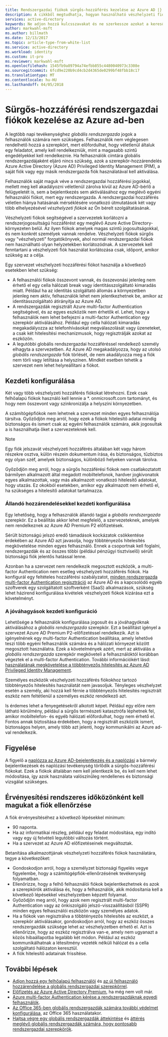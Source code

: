 ```yaml
---
title: Rendszergazdai fiókok sürgős-hozzáférés kezelése az Azure AD |} Microsoft Docs
description: A cikkből megtudhatja, hogyan használható vészhelyzeti fiókok segítségével a szervezetek korlátozni a rendszerjogosultságú hozzáférést egy meglévő Azure Active Directory-környezeten belül.
services: active-directory
keywords: Ne adjon hozzá kulcsszavakat és ne szerkessze azokat a keresőoptimalizálást végző szakemberrel való egyeztetés nélkül.
author: markwahl-msft
ms.author: billmath
ms.date: 12/13/2017
ms.topic: article-type-from-white-list
ms.service: active-directory
ms.workload: identity
ms.custom: it-pro
ms.reviewer: markwahl-msft
ms.openlocfilehash: 1545fb9a89794a74efbb855c4480040973c3308e
ms.sourcegitcommit: 6fcd9e220b9cd4cb2d4365de0299bf48fbb18c17
ms.translationtype: MT
ms.contentlocale: hu-HU
ms.lasthandoff: 04/05/2018
---
```

# <a name="manage-emergency-access-administrative-accounts-in-azure-ad"></a>Sürgős-hozzáférési rendszergazdai fiókok kezelése az Azure ad-ben 

A legtöbb napi tevékenységhez *globális rendszergazda* jogok a felhasználók számára nem szükséges. Felhasználók nem véglegesen rendelhető hozzá a szerepkört, mert előfordulhat, hogy véletlenül általuk egy feladatot, amely kell rendelkezniük, mint a magasabb szintű engedélyekkel kell rendelkeznie. Ha felhasználók címtára globális rendszergazdájaként eljáró nincs szükség, azok a szerepkör-hozzárendelés Azure Active Directory (Azure AD) Privileged Identity Management (PIM), a saját fiók vagy egy másik rendszergazda fiók használatával kell aktiválása.

Felhasználók saját maguk véve a rendszergazdai hozzáférési jogokkal, mellett meg kell akadályozni véletlenül zárolva kívül az Azure AD-bérlő a felügyeletét is, sem a bejelentkezés sem aktiválásához egy meglévő egyéni felhasználói fiókot, mert egy rendszergazda. A rendszergazdai hozzáférés véletlen hiánya hatásának mérséklésére vonatkozó útmutatások két vagy több elhelyezésével *vészhelyzeti fiókok* az Ön bérelt szolgáltatásának.

Vészhelyzeti fiókok segítségével a szervezetek korlátozni a rendszerjogosultságú hozzáférést egy meglévő Azure Active Directory-környezeten belül. Az ilyen fiókok amelyek magas szintű jogosultságokkal, és nem konkrét személyek vannak rendelve. Vészhelyzeti fiókok sürgős vagy "vészhelyzeti" forgatókönyvek, ahol normál rendszergazdai fiókok nem használható olyan helyzetekben korlátozódnak. A szervezetek kell fenntartani a vészhelyzeti fiók használat korlátozása csak, időpont, amikor szükség az a célja.

Egy szervezet vészhelyzeti hozzáférési fiókot használja a következő esetekben lehet szükség:

 - A felhasználói fiókok összevont vannak, és összevonási jelenleg nem érhető el egy cella hálózati break vagy identitásszolgáltató kimaradás miatt. Például ha az identitás szolgáltató állomás a környezetben jelenleg nem aktív, felhasználók lehet nem jelentkezhetnek be, amikor az identitásszolgáltató átirányítja az Azure AD. 
 - A rendszergazdák regisztrált Azure multi-factor Authentication segítségével, és az egyes eszközök nem érhetők el. Lehet, hogy a felhasználók nem lehet befejezni a multi-factor Authentication egy szerepkör aktiválásához. Például egy cella hálózati kimaradás megakadályozza az telefonhívásokat megválaszolását vagy üzeneteket, a csak két hitelesítési mechanizmusok, hogy regisztrálják azokat az eszközön. 
 - A legutóbbi globális rendszergazdai hozzáféréssel rendelkező személy elhagyta a szervezetben. Az Azure AD megakadályozza, hogy az utolsó *globális rendszergazda* fiók törlését, de nem akadályozza meg a fiók nem törli vagy letiltása a helyszínen. Mindkét esetben tehetik a szervezet nem lehet helyreállítani a fiókot.

## <a name="initial-configuration"></a>Kezdeti konfigurálása

Két vagy több vészhelyzeti hozzáférés fiókokat létrehozni. Ezek csak felhőalapú fiókok használó kell lennie a \*. onmicrosoft.com tartományt, és hogy nem összevont vagy szinkronizálja a helyszíni környezetben. 

A számítógépfiókok nem lehetnek a szervezet minden egyes felhasználója társítva. Győződjön meg arról, hogy ezek a fiókok hitelesítő adatai mindig biztonságos és ismert csak az egyéni felhasználók számára, akik jogosultak a is használhatja őket a szervezeteknek kell. 

> [!NOTE]
> Egy fiók jelszavát vészhelyzeti hozzáférés általában két vagy három részekre osztva, külön részein dokumentum írása, és biztonságos, tűzbiztos egy olyan széf, amelyek biztonságos, különböző helyeken vannak tárolva. 
>
> Győződjön meg arról, hogy a sürgős hozzáférési fiókok nem csatlakoztatott bármilyen alkalmazott által megadott mobiltelefonok, hardver jogkivonatok egyes alkalmazottak, vagy más alkalmazott vonatkozó hitelesítő adatokat, hogy utazás. Ez okokból esetekben, amikor egy alkalmazott nem érhető el, ha szükséges a hitelesítő adatokat tartalmazza. 

### <a name="initial-configuration-with-permanent-assignments"></a>Állandó hozzárendelésekkel kezdeti konfigurálása

Egy lehetőség, hogy a felhasználók állandó tagjai a *globális rendszergazda* szerepkör. Ez a beállítás akkor lehet megfelelő, a szervezeteknek, amelyek nem rendelkeznek az Azure AD Premium P2 előfizetések.

Sérült biztonságú jelszó eredő támadások kockázatok csökkentése érdekében az Azure AD azt javasolja, hogy többtényezős hitelesítés megkövetelése minden egyes felhasználó. Ennek a csoportnak kell foglalni, rendszergazdák és az összes többi (például pénzügyi tisztviselő) sérült biztonságú fiók jelentős hatással lenne. 

Azonban ha a szervezet nem rendelkezik megosztott eszközök, a multi-factor Authentication nem esetleg vészhelyzeti hozzáférés fiókok. Ha konfigurál egy feltételes hozzáférési szabályzatot, [minden rendszergazda multi-factor Authentication regisztráció](https://docs.microsoft.com/azure/multi-factor-authentication/multi-factor-authentication-get-started-user-states) az Azure AD és a kapcsolódó egyéb szoftverek egy szolgáltatott szoftverként (SaaS) alkalmazások, szükség lehet házirend konfigurálása kivételek vészhelyzeti fiókok kizárása ezt a követelményt.

### <a name="initial-configuration-with-approvals"></a>A jóváhagyások kezdeti konfiguráció

Lehetősége a felhasználók konfigurálása jogosult és a jóváhagyóknak aktiválásához a *globális rendszergazda* szerepkör. Ezt a beállítást igényel a szervezet Azure AD Premium P2-előfizetéssel rendelkezik. Azt is igényelnének egy multi-factor Authentication beállítása, amely lehetővé teszi több egyéni felhasználók számára és a hálózati környezet között megosztott használatra. Ezek a követelmények azért, mert az aktiválás a *globális rendszergazda* szerepkör megköveteli a felhasználóktól korábban végeztek el a multi-factor Authentication. További információkért lásd: [használatának megkövetelése a többtényezős hitelesítés az Azure AD Privileged Identity Management](https://docs.microsoft.com/azure/active-directory/active-directory-privileged-identity-management-how-to-require-mfa).

Személyes eszközök vészhelyzeti hozzáférés fiókokhoz tartozó többtényezős hitelesítés használatát nem javasoljuk. Tényleges vészhelyzet esetén a személy, aki hozzá kell férnie a többtényezős hitelesítés regisztrált eszköz nem feltétlenül a személyes eszköz rendelkező azt. 

Is érdemes lehet a fenyegetésekről alkotott képet. Például egy előre nem látható körülmény, például a sürgős természeti katasztrófa léphetnek fel, amikor mobiltelefon- és egyéb hálózati előfordulhat, hogy nem érhető el. Fontos annak biztosítása érdekében, hogy a regisztrált eszközök ismert, biztonságos helyen, amely több azt jelenti, hogy kommunikálni az Azure ad-val rendelkezik.

## <a name="ongoing-monitoring"></a>Figyelése

A figyelő a [naplózza az Azure AD-bejelentkezés és a naplózási](https://docs.microsoft.com/azure/active-directory/active-directory-reporting-activity-sign-ins) a bármely bejelentkezések és naplózási tevékenység törlődik a sürgős-hozzáférési fiókokat. Ezek a fiókok általában nem kell jelentkezik be, és kell nem lehet módosítása, így azok használata valószínűleg rendellenes és biztonsági vizsgálat szükséges.

## <a name="account-check-validation-must-occur-at-regular-intervals"></a>Érvényesítési rendszeres időközönként kell magukat a fiók ellenőrzése

A fiók érvényesítéséhez a következő lépésekkel minimum:
- 90 naponta.
- Ha az informatikai részleg, például egy feladat módosítása, egy indító vagy egy új felvételi legutóbbi változás történt.
- Ha a szervezet az Azure AD előfizetéseinek megváltoztak.

Betanítása alkalmazottjának vészhelyzeti hozzáférés fiókok használatára, tegye a következőket:

* Gondoskodjon arról, hogy a személyzet biztonsági figyelés vegye figyelembe, hogy a számítógépfiók-ellenőrzésének tevékenység folyamatban.
* Ellenőrizze, hogy a felhő felhasználói fiókok bejelentkezhetnek és azok a szerepkörök aktiválása és, hogy a felhasználók, akik módosítania kell a következő lépésekkel vészhelyzetben képzett folyamat.
* Győződjön meg arról, hogy azok nem regisztrált multi-factor Authentication vagy az önkiszolgáló jelszó-visszaállításból (SSPR) minden egyes felhasználói eszközön vagy személyes adatok. 
* Ha a fiókok van regisztrálva a többtényezős hitelesítés az eszközt, a szerepkör aktiválásakor, gondoskodjon arról, hogy az eszköz összes rendszergazdák szüksége lehet az vészhelyzetben érhető el. Azt is ellenőrizze, hogy az eszköz regisztrálva van-e, amely nem ugyanazt a közös hibaállapotba legalább két módon. Például az eszköz kommunikálhatnak a létesítmény vezeték nélküli hálózat és a cella szolgáltató hálózaton keresztül.
* A fiók hitelesítő adatainak frissítése.

## <a name="next-steps"></a>További lépések
- [Adjon hozzá egy felhőalapú felhasználói](add-users-azure-active-directory.md) és [az új felhasználó hozzárendelése a globális rendszergazdai szerepkörrel](active-directory-users-assign-role-azure-portal.md).
- [Előfizetés az Azure Active Directory Premium](active-directory-get-started-premium.md), ha még nem volt már.
- [Azure multi-factor Authentication kérése a rendszergazdáknak egyedi felhasználók](https://docs.microsoft.com/azure/multi-factor-authentication/multi-factor-authentication-get-started-user-states).
- [Az Office 365-ben globális rendszergazdák számára további védelmet konfigurálása](https://support.office.com/article/Protect-your-Office-365-global-administrator-accounts-6b4ded77-ac8d-42ed-8606-c014fd947560), az Office 365 használatakor.
- [Hajtsa végre egy globális rendszergazdák áttekintése](active-directory-privileged-identity-management-how-to-start-security-review.md) és [áttérés meglévő globális rendszergazdák számára, hogy pontosabb rendszergazdai szerepkörök](active-directory-assign-admin-roles-azure-portal.md).


